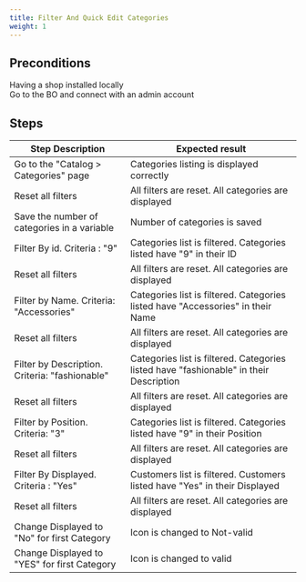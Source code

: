 ```yaml
---
title: Filter And Quick Edit Categories
weight: 1
---
```


## Preconditions

Having a shop installed locally\
Go to the BO and connect with an admin account
## Steps
| Step Description | Expected result |
| ----- | ----- |
| Go to the "Catalog > Categories" page | Categories listing is displayed correctly |
| Reset all filters | All filters are reset. All categories are displayed |
| Save the number of categories in a variable | Number of categories is saved |
| Filter By id. Criteria : "9" | Categories list is filtered. Categories listed have "9" in their ID |
| Reset all filters | All filters are reset. All categories are displayed |
| Filter by Name. Criteria: "Accessories" | Categories list is filtered. Categories listed have "Accessories" in their Name |
| Reset all filters | All filters are reset. All categories are displayed |
| Filter by Description. Criteria: "fashionable" | Categories list is filtered. Categories listed have "fashionable" in their Description |
| Reset all filters | All filters are reset. All categories are displayed |
| Filter by Position. Criteria: "3" | Categories list is filtered. Categories listed have "9" in their Position |
| Reset all filters | All filters are reset. All categories are displayed |
| Filter By Displayed. Criteria : "Yes" | Customers list is filtered. Customers listed have "Yes" in their Displayed |
| Reset all filters | All filters are reset. All categories are displayed |
| Change Displayed to "No" for first Category | Icon is changed to Not-valid |
| Change Displayed to "YES" for first Category | Icon is changed to valid |
